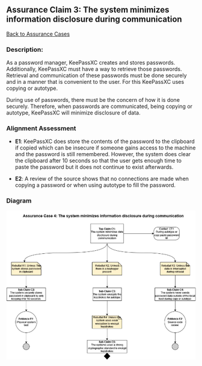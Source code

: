 ## Assurance Claim 3: The system minimizes information disclosure during communication
[Back to Assurance Cases](https://github.com/JCKelley-CYBR/CYBR-8420-SoftwareAssurance/blob/main/AssuranceCases/README.md)

### Description:
As a password manager, KeePassXC creates and stores passwords. Additionally, KeePassXC must have a way to retrieve those passwords. Retrieval and communication of these passwords must be done securely and in a manner that is convenient to the user. For this KeePassXC uses copying or autotype.

During use of passwords, there must be the concern of how it is done securely. Therefore, when passwords are communicated, being copying or autotype, KeePassXC will minimize disclosure of data. 

### Alignment Assessment



- **E1**: KeePassXC does store the contents of the password to the clipboard if copied which can be insecure if someone gains access to the machine and the password is still remembered. However, the system does clear the clipboard after 10 seconds so that the user gets enough time to paste the password but it does not continue to exist afterwards.

- **E2**: A review of the source shows that no connections are made when copying a password or when using autotype to fill the password. 



### Diagram
<img src="AssuranceCase4V1.jpg">
